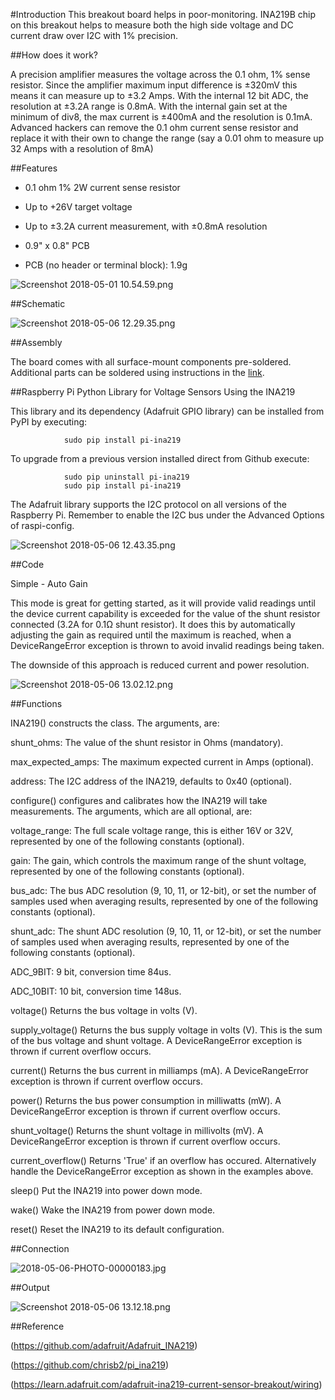 #Introduction
 This breakout board helps in poor-monitoring. INA219B chip on this breakout helps to measure both the high side voltage and DC current draw over I2C with 1% precision.

##How does it work?

A precision amplifier measures the voltage across the 0.1 ohm, 1% sense resistor. Since the amplifier maximum input difference is ±320mV this means it can measure up to ±3.2 Amps. With the internal 12 bit ADC, the resolution at ±3.2A range is 0.8mA. With the internal gain set at the minimum of div8, the max current is ±400mA and the resolution is 0.1mA. Advanced hackers can remove the 0.1 ohm current sense resistor and replace it with their own to change the range (say a 0.01 ohm to measure up 32 Amps with a resolution of 8mA)

##Features

* 0.1 ohm 1% 2W current sense resistor

* Up to +26V target voltage

* Up to ±3.2A current measurement, with ±0.8mA resolution

* 0.9" x 0.8" PCB

* PCB (no header or terminal block): 1.9g


![Screenshot 2018-05-01 10.54.59.png](https://bitbucket.org/repo/BgdaKR7/images/3749407616-Screenshot%202018-05-01%2010.54.59.png)

##Schematic

![Screenshot 2018-05-06 12.29.35.png](https://bitbucket.org/repo/BgdaKR7/images/3687100833-Screenshot%202018-05-06%2012.29.35.png)

##Assembly

The board comes with all surface-mount components pre-soldered.  Additional parts can be soldered using instructions in the [link](https://learn.adafruit.com/adafruit-ina219-current-sensor-breakout/assembly).

##Raspberry Pi Python Library for Voltage Sensors Using the INA219

This library and its dependency (Adafruit GPIO library) can be installed from PyPI by executing:

                sudo pip install pi-ina219

To upgrade from a previous version installed direct from Github execute:

                sudo pip uninstall pi-ina219 
                sudo pip install pi-ina219

The Adafruit library supports the I2C protocol on all versions of the Raspberry Pi. Remember to enable the I2C bus under the Advanced Options of raspi-config.

![Screenshot 2018-05-06 12.43.35.png](https://bitbucket.org/repo/BgdaKR7/images/2795712847-Screenshot%202018-05-06%2012.43.35.png)

##Code

Simple - Auto Gain

This mode is great for getting started, as it will provide valid readings until the device current capability is exceeded for the value of the shunt resistor connected (3.2A for 0.1Ω shunt resistor). It does this by automatically adjusting the gain as required until the maximum is reached, when a DeviceRangeError exception is thrown to avoid invalid readings being taken.

The downside of this approach is reduced current and power resolution.

![Screenshot 2018-05-06 13.02.12.png](https://bitbucket.org/repo/BgdaKR7/images/424581768-Screenshot%202018-05-06%2013.02.12.png)

##Functions

INA219() constructs the class. The arguments, are:

shunt_ohms: The value of the shunt resistor in Ohms (mandatory).

max_expected_amps: The maximum expected current in Amps (optional).

address: The I2C address of the INA219, defaults to 0x40 (optional).

configure() configures and calibrates how the INA219 will take measurements. The arguments, which are all optional, are:

voltage_range: The full scale voltage range, this is either 16V or 32V, represented by one of the following constants (optional).

gain: The gain, which controls the maximum range of the shunt voltage, represented by one of the following constants (optional).

bus_adc: The bus ADC resolution (9, 10, 11, or 12-bit), or set the number of samples used when averaging results, represented by one of the following constants (optional).

shunt_adc: The shunt ADC resolution (9, 10, 11, or 12-bit), or set the number of samples used when averaging results, represented by one of the following constants (optional).

ADC_9BIT: 9 bit, conversion time 84us.

ADC_10BIT: 10 bit, conversion time 148us.

voltage() Returns the bus voltage in volts (V).

supply_voltage() Returns the bus supply voltage in volts (V). This is the sum of the bus voltage and shunt voltage. A DeviceRangeError exception is thrown if current overflow occurs.

current() Returns the bus current in milliamps (mA). A DeviceRangeError exception is thrown if current overflow occurs.

power() Returns the bus power consumption in milliwatts (mW). A DeviceRangeError exception is thrown if current overflow occurs.

shunt_voltage() Returns the shunt voltage in millivolts (mV). A DeviceRangeError exception is thrown if current overflow occurs.

current_overflow() Returns 'True' if an overflow has occured. Alternatively handle the DeviceRangeError exception as shown in the examples above.

sleep() Put the INA219 into power down mode.

wake() Wake the INA219 from power down mode.

reset() Reset the INA219 to its default configuration.

##Connection

![2018-05-06-PHOTO-00000183.jpg](https://bitbucket.org/repo/BgdaKR7/images/2384691306-2018-05-06-PHOTO-00000183.jpg)

##Output

![Screenshot 2018-05-06 13.12.18.png](https://bitbucket.org/repo/BgdaKR7/images/2874891055-Screenshot%202018-05-06%2013.12.18.png)













##Reference

(https://github.com/adafruit/Adafruit_INA219)

(https://github.com/chrisb2/pi_ina219)

(https://learn.adafruit.com/adafruit-ina219-current-sensor-breakout/wiring)